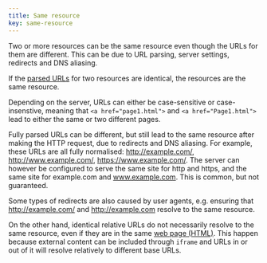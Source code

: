 ```yaml
---
title: Same resource
key: same-resource
---
```


Two or more resources can be the same resource even though the URLs for them are different. This can be due to URL parsing, server settings, redirects and DNS aliasing.

If the [parsed URLs](https://www.w3.org/TR/html52/infrastructure.html#parsing-urls) for two resources are identical, the resources are the same resource.

Depending on the server, URLs can either be case-sensitive or case-insenstive, meaning that `<a href="page1.html">` and `<a href="Page1.html">` lead to either the same or two different pages.

Fully parsed URLs can be different, but still lead to the same resource after making the HTTP request, due to redirects and DNS aliasing. For example, these URLs are all fully normalised: http://example.com/, http://www.example.com/, https://www.example.com/. The server can however be configured to serve the same site for http and https, and the same site for example.com and www.example.com. This is common, but not guaranteed.

Some types of redirects are also caused by user agents, e.g. ensuring that http://example.com/ and http://example.com resolve to the same resource.

On the other hand, identical relative URLs do not necessarily resolve to the same resource, even if they are in the same [web page (HTML)](#web-page-html). This happen because external content can be included through `iframe` and URLs in or out of it will resolve relatively to different base URLs.

